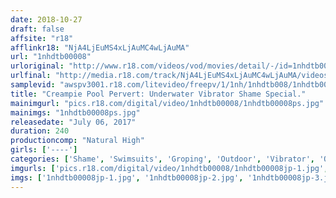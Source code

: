 ```yaml
---
date: 2018-10-27
draft: false
affsite: "r18"
afflinkr18: "NjA4LjEuMS4xLjAuMC4wLjAuMA"
url: "1nhdtb00008"
urloriginal: "http://www.r18.com/videos/vod/movies/detail/-/id=1nhdtb00008"
urlfinal: "http://media.r18.com/track/NjA4LjEuMS4xLjAuMC4wLjAuMA/videos/vod/movies/detail/-/id=1nhdtb00008"
samplevid: "awspv3001.r18.com/litevideo/freepv/1/1nh/1nhdtb008/1nhdtb008_dmb_w.mp4"
title: "Creampie Pool Pervert: Underwater Vibrator Shame Special."
mainimgurl: "pics.r18.com/digital/video/1nhdtb00008/1nhdtb00008ps.jpg"
mainimgs: "1nhdtb00008ps.jpg"
releasedate: "July 06, 2017"
duration: 240
productioncomp: "Natural High"
girls: ['----']
categories: ['Shame', 'Swimsuits', 'Groping', 'Outdoor', 'Vibrator', 'Over 4 Hours', 'Hi-Def']
imgurls: ['pics.r18.com/digital/video/1nhdtb00008/1nhdtb00008jp-1.jpg', 'pics.r18.com/digital/video/1nhdtb00008/1nhdtb00008jp-2.jpg', 'pics.r18.com/digital/video/1nhdtb00008/1nhdtb00008jp-3.jpg', 'pics.r18.com/digital/video/1nhdtb00008/1nhdtb00008jp-4.jpg', 'pics.r18.com/digital/video/1nhdtb00008/1nhdtb00008jp-5.jpg', 'pics.r18.com/digital/video/1nhdtb00008/1nhdtb00008jp-6.jpg', 'pics.r18.com/digital/video/1nhdtb00008/1nhdtb00008jp-7.jpg', 'pics.r18.com/digital/video/1nhdtb00008/1nhdtb00008jp-8.jpg', 'pics.r18.com/digital/video/1nhdtb00008/1nhdtb00008jp-9.jpg', 'pics.r18.com/digital/video/1nhdtb00008/1nhdtb00008jp-10.jpg', 'pics.r18.com/digital/video/1nhdtb00008/1nhdtb00008jp-11.jpg', 'pics.r18.com/digital/video/1nhdtb00008/1nhdtb00008jp-12.jpg', 'pics.r18.com/digital/video/1nhdtb00008/1nhdtb00008jp-13.jpg', 'pics.r18.com/digital/video/1nhdtb00008/1nhdtb00008jp-14.jpg', 'pics.r18.com/digital/video/1nhdtb00008/1nhdtb00008jp-15.jpg', 'pics.r18.com/digital/video/1nhdtb00008/1nhdtb00008jp-16.jpg', 'pics.r18.com/digital/video/1nhdtb00008/1nhdtb00008jp-17.jpg', 'pics.r18.com/digital/video/1nhdtb00008/1nhdtb00008jp-18.jpg', 'pics.r18.com/digital/video/1nhdtb00008/1nhdtb00008jp-19.jpg', 'pics.r18.com/digital/video/1nhdtb00008/1nhdtb00008jp-20.jpg']
imgs: ['1nhdtb00008jp-1.jpg', '1nhdtb00008jp-2.jpg', '1nhdtb00008jp-3.jpg', '1nhdtb00008jp-4.jpg', '1nhdtb00008jp-5.jpg', '1nhdtb00008jp-6.jpg', '1nhdtb00008jp-7.jpg', '1nhdtb00008jp-8.jpg', '1nhdtb00008jp-9.jpg', '1nhdtb00008jp-10.jpg', '1nhdtb00008jp-11.jpg', '1nhdtb00008jp-12.jpg', '1nhdtb00008jp-13.jpg', '1nhdtb00008jp-14.jpg', '1nhdtb00008jp-15.jpg', '1nhdtb00008jp-16.jpg', '1nhdtb00008jp-17.jpg', '1nhdtb00008jp-18.jpg', '1nhdtb00008jp-19.jpg', '1nhdtb00008jp-20.jpg']
---
```

